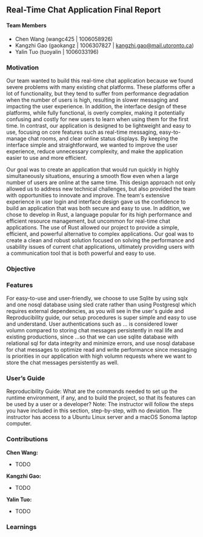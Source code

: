 ## Real-Time Chat Application Final Report

#### Team Members
- Chen Wang (wangc425 | 1006058926)
- Kangzhi Gao (gaokangz | 1006307827 | kangzhi.gao@mail.utoronto.ca)
- Yalin Tuo (tuoyalin | 1006033196)

<!-- Motivation: What motivated your team to spend time on this project? An excellent project idea is satisfying and fun to work on, and fills a gap that may not be easily found in the Rust ecosystem. -->

### Motivation

Our team wanted to build this real-time chat application because we found severe problems with many existing chat platforms. These platforms offer a lot of functionality, but they tend to suffer from performance degradation when the number of users is high, resulting in slower messaging and impacting the user experience. In addition, the interface design of these platforms, while fully functional, is overly complex, making it potentially confusing and costly for new users to learn when using them for the first time. In contrast, our application is designed to be lightweight and easy to use, focusing on core features such as real-time messaging, easy-to-manage chat rooms, and clear online status displays. By keeping the interface simple and straightforward, we wanted to improve the user experience, reduce unnecessary complexity, and make the application easier to use and more efficient.

Our goal was to create an application that would run quickly in highly simultaneously situations, ensuring a smooth flow even when a large number of users are online at the same time. This design approach not only allowed us to address new technical challenges, but also provided the team with opportunities to innovate and improve. The team's extensive experience in user login and interface design gave us the confidence to build an application that was both secure and easy to use. In addition, we chose to develop in Rust, a language popular for its high performance and efficient resource management, but uncommon for real-time chat applications. The use of Rust allowed our project to provide a simple, efficient, and powerful alternative to complex applications. Our goal was to create a clean and robust solution focused on solving the performance and usability issues of current chat applications, ultimately providing users with a communication tool that is both powerful and easy to use.

<!-- Objectives: What are the objectives of this project? -->

### Objective


<!-- Features: What are the main features offered by the final project deliverable? -->
### Features
For easy-to-use and user-friendly, we choose to use Sqlite by using sqlx and one nosql database using sled crate rather than using Postgresql which requires external dependencies, as you will see in the user's guide and Reproducibility guide, our setup procedures is super simple and easy to use and understand.
User authentications such as ... is considered lower volumn compared to storing chat messages persistently in real life and existing productions, since ...so that we can use sqlite database with relational sql for data integrity and minimize errors, and use nosql database for chat messages to optimize read and write performance since messaging is priorities in our application with high volumn requests where we want to store the chat messages persistently as well.
<!-- User’s (or Developer’s) Guide: How does a user — or developer, if the project is a crate — use each of the main features in the project deliverable? -->

### User’s Guide
Reproducibility Guide: What are the commands needed to set up the runtime environment, if any, and to build the project, so that its features can be used by a user or a developer? Note: The instructor will follow the steps you have included in this section, step-by-step, with no deviation. The instructor has access to a Ubuntu Linux server and a macOS Sonoma laptop computer.

<!-- Contributions by each team member: What were the individual contributions by each member in the team? -->

### Contributions

**Chen Wang:**
- TODO

**Kangzhi Gao:**
- TODO

**Yalin Tuo:**
- TODO

<!-- Lessons learned and concluding remarks: Write about any lessons the team has learned throughout the project and concluding remarks, if any. -->

### Learnings
